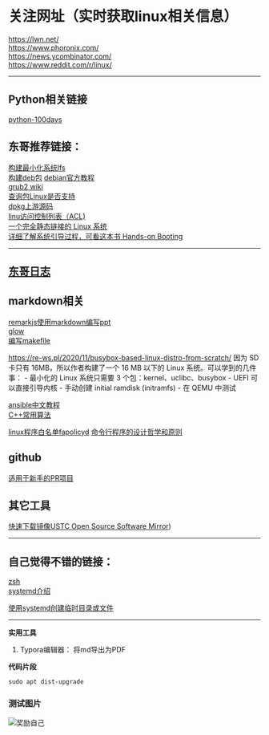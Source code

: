 
# 关注网址（实时获取linux相关信息）
https://lwn.net/  
https://www.phoronix.com/  
https://news.ycombinator.com/  
https://www.reddit.com/r/linux/

---

## Python相关链接
[python-100days](https://github.com/jackfrued/Python-100-Days)

## 东哥推荐链接：
[构建最小化系统lfs](https://bf.mengyan1223.wang/lfs/zh_CN/10.0/LFS-BOOK.html#ch-tools-kernfs)  
[构建deb包](https://www.debian.org/doc/manuals/maint-guide/start.zh-cn.html#needprogs) 
[debian官方教程](https://www.debian.org/doc/manuals/debian-reference/ch01.zh-cn.html)  
[grub2 wiki](https://help.ubuntu.com/community/Grub2/Setup)  
[查询包Linux是否支持](https://pkgs.org/)  
[dpkg上游源码](https://git.dpkg.org/cgit/)  
[linu访问控制列表（ACL)](https://www.redhat.com/sysadmin/linux-access-control-lists)  
[一个完全静态链接的 Linux 系统](https://github.com/oasislinux/oasis)  
[详细了解系统引导过程，可看这本书 Hands-on Booting](https://www.apress.com/gp/book/9781484258897)  

---
[东哥日志](https://github.com/LinuxTOY/linuxtoy.org)
---
## markdown相关
[remarkjs使用markdown编写ppt](https://github.com/remarkjs/remark)  
[glow](https://github.com/charmbracelet/glow)  
[编写makefile](https://seisman.github.io/how-to-write-makefile/overview.html)

https://re-ws.pl/2020/11/busybox-based-linux-distro-from-scratch/
因为 SD 卡只有 16MB，所以作者构建了一个 16 MB 以下的 Linux 系统。可以学到的几件事：
\- 最小化的 Linux 系统只需要 3 个包：kernel、uclibc、busybox
\- UEFI 可以直接引导内核
\- 手动创建 initial ramdisk (initramfs)
\- 在 QEMU 中测试

[ansible中文教程](http://www.ansible.com.cn/docs/intro_inventory.html)  
[C++常用算法](https://github.com/ookcode/Algorithms)

[linux程序白名单fapolicyd](https://github.com/linux-application-whitelisting/fapolicyd)
[命令行程序的设计哲学和原则](https://clig.dev/)

## github
[适用于新手的PR项目](https://github.com/MunGell/awesome-for-beginners#python)

## 其它工具
[快速下载镜像USTC Open Source Software Mirror](http://debian.ustc.edu.cn/))


---
## 自己觉得不错的链接：  
[zsh](https://github.com/ohmyzsh/ohmyzsh)  
[systemd介绍](http://www.ruanyifeng.com/blog/2016/03/systemd-tutorial-commands.html)

[使用systemd创建临时目录或文件](https://developers.redhat.com/blog/2016/09/20/managing-temporary-files-with-systemd-tmpfiles-on-rhel7/)

---
**实用工具**
1. Typora编辑器： 将md导出为PDF


**代码片段**

`sudo apt dist-upgrade`

### 测试图片
![奖励自己](test.jpg)